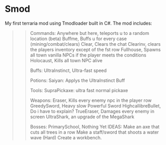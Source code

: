 # Smod
My first terraria mod using Tmodloader built in C#.
The mod includes:
> > Commands:
> > Anywhere but here, teleports u to a random location (beta)
> > Buffme, Buffs u for every case (mining/combat/clears)
> > Clear, Clears the chat
> > Clearinv, clears the players inventory except of the fst row
> > Fullhouse, Spawns all town vanilla NPCs if the player meets the conditions
> > Holocaust, Kills all town NPC alive
> >
> > Buffs:
> > UltraInstinct, Ultra-fast speed
> > 
> > Potions:
> > Saiyan: Applys the UltraInstinct Buff
> >
> > Tools: 
> > SupraPickaxe: ultra fast normal pickaxe
> > 
> > Weapons:
> > Eraser, Kills every enemy npc in the player row
> > GreedySword, Heavy slow Powerful Sword
> > HighcallibreBullet, Do i have to explain?
> > TrueEraser, Damages every enemy in screen
> > UltraShark, an upgrade of the MegaShark
> >
> > Bosses:
> > PrimarySchool, Nothing Yet
> > IDEAS: 
> > Make an axe that cuts all trees in a row
> > Make a staff/sword that shoots a water wave (Hard)
> > Create a workbench.
